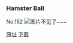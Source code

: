 ### Hamster Ball
No.152
![图片不见了~~~](https://imgs.xkcd.com/comics/hamster_ball.png)

[原址](https://xkcd.com//152) [下载](https://imgs.xkcd.com/comics/hamster_ball.png)

